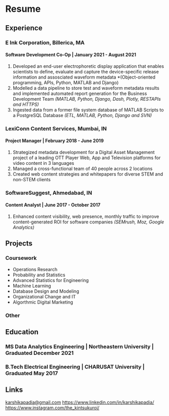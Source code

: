 # Resume

## Experience

### E Ink Corporation, Billerica, MA 
#### Software Development Co-Op | January 2021 - August 2021
1. Developed an end-user electrophoretic display application that enables scientists to define, evaluate and capture the device-specific release information and assosciated waveform metadata *(Object-oriented programming, APIs, Python, MATLAB and Django)
2. Modelled a data pipeline to store test and waveform metadata results and implemented automated report generation for the Business Development Team *(MATLAB, Python, Django, Dash, Plotly, RESTAPIs and HTTPS)*
3. Ingested data from a former file system database of MATLAB Scripts to a PostgreSQL Database *(ETL, MATLAB, Python, Django and SVN)*

### LexiConn Content Services, Mumbai, IN 
#### Project Manager | February 2018 - June 2019
1. Strategized metadata development for a Digital Asset Management project of a leading OTT Player Web, App and Television platforms for video content in 3 languages
2. Managed a cross-functional team of 40 people across 2 locations
3. Created web content strategies and whitepapers for diverse STEM and non-STEM clients

### SoftwareSuggest, Ahmedabad, IN 
#### Content Analyst | June 2017 - October 2017
1. Enhanced content visibility, web presence, monthly traffic to improve content-generated ROI for software companies *(SEMrush, Moz, Google Analytics)*

## Projects
### Coursework
- Operations Research
- Probability and Statistics
- Advanced Statistics for Engineering
- Machine Learning
- Database Design and Modeling
- Organizational Change and IT
- Algorthmic Digital Marketing

### Other



## Education

### MS Data Analytics Engineering | Northeastern University | Graduated December 2021
### B.Tech Electrical Engineering | CHARUSAT University | Graduated May 2017

## Links

<karshikapadia@gmail.com>
<https://www.linkedin.com/in/karshikapadia/>
<https://www.instagram.com/the_kintsukuroi/>

